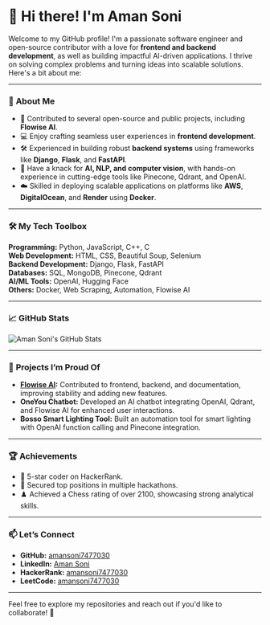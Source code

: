 # 👋 Hi there! I'm Aman Soni

Welcome to my GitHub profile! I'm a passionate software engineer and open-source contributor with a love for **frontend and backend development**, as well as building impactful AI-driven applications. I thrive on solving complex problems and turning ideas into scalable solutions. Here's a bit about me:

---

### 🚀 **About Me**
- 🌟 Contributed to several open-source and public projects, including **Flowise AI**.
- 💻 Enjoy crafting seamless user experiences in **frontend development**.
- 🛠️ Experienced in building robust **backend systems** using frameworks like **Django**, **Flask**, and **FastAPI**.
- 🤖 Have a knack for **AI, NLP, and computer vision**, with hands-on experience in cutting-edge tools like Pinecone, Qdrant, and OpenAI.
- ☁️ Skilled in deploying scalable applications on platforms like **AWS**, **DigitalOcean**, and **Render** using **Docker**.

---

### 🛠 **My Tech Toolbox**
**Programming:** Python, JavaScript, C++, C  
**Web Development:** HTML, CSS, Beautiful Soup, Selenium  
**Backend Development:** Django, Flask, FastAPI  
**Databases:** SQL, MongoDB, Pinecone, Qdrant  
**AI/ML Tools:** OpenAI, Hugging Face  
**Others:** Docker, Web Scraping, Automation, Flowise AI  

---

### 📈 **GitHub Stats**
![Aman Soni's GitHub Stats](https://awesome-github-stats.azurewebsites.net/user-stats/amansoni7477030?cardType=level&preferLogin=false)

---

### 🌟 **Projects I’m Proud Of**
- **[Flowise AI](https://github.com/FlowiseAI/Flowise):** Contributed to frontend, backend, and documentation, improving stability and adding new features.  
- **OneYou Chatbot:** Developed an AI chatbot integrating OpenAI, Qdrant, and Flowise AI for enhanced user interactions.  
- **Bosso Smart Lighting Tool:** Built an automation tool for smart lighting with OpenAI function calling and Pinecone integration.  

---

### 🏆 **Achievements**
- 🥇 5-star coder on HackerRank.  
- 🥈 Secured top positions in multiple hackathons.  
- ♟️ Achieved a Chess rating of over 2100, showcasing strong analytical skills.

---

### 📫 **Let’s Connect**
- **GitHub:** [amansoni7477030](https://github.com/amansoni7477030)  
- **LinkedIn:** [Aman Soni](https://www.linkedin.com/in/amansoni7477/)  
- **HackerRank:** [amansoni7477030](https://www.hackerrank.com/Amansoni7477030)  
- **LeetCode:** [amansoni7477030](https://leetcode.com/amansoni7477030/)  

---

Feel free to explore my repositories and reach out if you'd like to collaborate! 🚀
